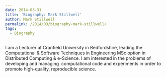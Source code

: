 ```yaml
---
date: 2014-03-31
title: 'Biography: Mark Stillwell'
author: Mark Stillwell
permalink: /2014/03/biography-mark-stillwell/
tags:
  - Biography
---
```

I am a Lecturer at Cranfield University in Bedfordshire, leading the Computational & Software Techniques in Engineering MSc option in Distributed Computing & e-Science. I am interested in the problems of developing and managing  computational code and experiments in order to promote high-quality, reproducible science.
